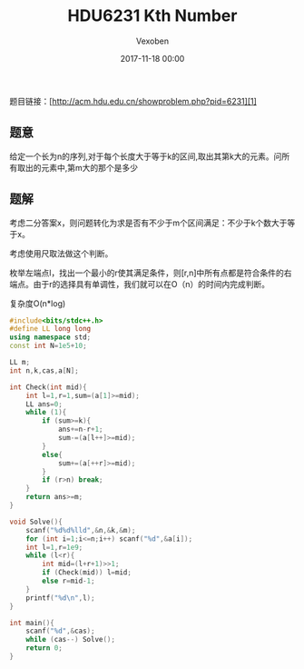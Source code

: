 ﻿---
layout: post
title: HDU6231 Kth Number
date: 2017-11-18 00:00
categories: training
tags: 二分
img: assets/images/Blog/2017-11-18-HDU6231-Kth-Number.jpg
author: Vexoben
---

题目链接：[http://acm.hdu.edu.cn/showproblem.php?pid=6231][1]

## **题意**

给定一个长为n的序列,对于每个长度大于等于k的区间,取出其第k大的元素。问所有取出的元素中,第m大的那个是多少

## **题解**

考虑二分答案x，则问题转化为求是否有不少于m个区间满足：不少于k个数大于等于x。

考虑使用尺取法做这个判断。

枚举左端点l，找出一个最小的r使其满足条件，则[r,n]中所有点都是符合条件的右端点。由于r的选择具有单调性，我们就可以在O（n）的时间内完成判断。

复杂度O(n*log)

```cpp
#include<bits/stdc++.h>
#define LL long long
using namespace std;
const int N=1e5+10;

LL m;
int n,k,cas,a[N];

int Check(int mid){
	int l=1,r=1,sum=(a[1]>=mid);
	LL ans=0;
	while (1){
		if (sum>=k){
			ans+=n-r+1;
			sum-=(a[l++]>=mid);
		}
		else{
			sum+=(a[++r]>=mid);
		}
		if (r>n) break;
	}
	return ans>=m;
}

void Solve(){
	scanf("%d%d%lld",&n,&k,&m);
	for (int i=1;i<=n;i++) scanf("%d",&a[i]);
	int l=1,r=1e9;
	while (l<r){
		int mid=(l+r+1)>>1;
		if (Check(mid)) l=mid;
		else r=mid-1;
	}
	printf("%d\n",l);
}

int main(){
	scanf("%d",&cas);
	while (cas--) Solve();
	return 0;
}
```

  [1]: http://acm.hdu.edu.cn/showproblem.php?pid=6231